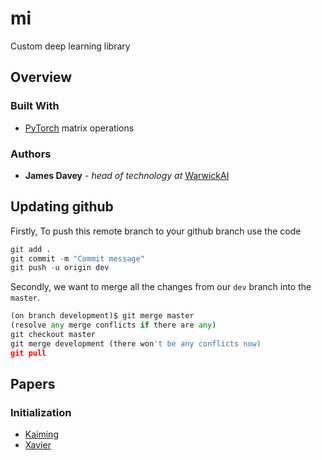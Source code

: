 # mi
Custom deep learning library

## Overview

### Built With

* [PyTorch](https://pytorch.org/) matrix operations

### Authors

* **James Davey** - *head of technology at* [WarwickAI](https://warwickai.ml/)

## Updating github

Firstly, To push this remote branch to your github branch use the code

```python
git add .
git commit -m "Commit message"
git push -u origin dev
```


Secondly, we want to merge all the changes from our `dev` branch into the `master`.

```python
(on branch development)$ git merge master
(resolve any merge conflicts if there are any)
git checkout master
git merge development (there won't be any conflicts now)
git pull
```

## Papers

### Initialization

* [Kaiming](https://arxiv.org/abs/1502.01852)
* [Xavier](http://proceedings.mlr.press/v9/glorot10a.html)
